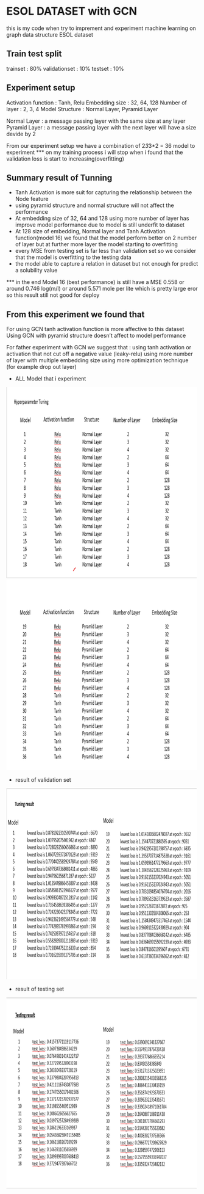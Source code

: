 # ESOL DATASET with GCN
 this is my code when try to imprement and experiment machine learning on graph data structure ESOL dataset

## Train test split
 trainset : 80%
 validationset : 10%
 testset : 10%

## Experiment setup
Activation function : Tanh, Relu
Embedding size : 32, 64, 128
Number of layer : 2, 3, 4
Model Structure : Normal Layer, Pyramid Layer

Normal Layer : a message passing layer with the same size at any layer
Pyramid Layer : a message passing layer with the next layer will have a size devide by 2

From our experiment setup we have a combination of 2*3*3*2 = 36 model to experiment
*** on my training process i will stop when i found that the validation loss is start to increasing(overfitting)

## Summary result of Tunning 
-  Tanh Activation is more suit for capturing the relationship between the Node feature
-  using pyramid structure and normal structure will not affect the performance 
-  At embedding size of 32, 64 and 128 using more number of layer has improve model performance due to model is still underfit to dataset
-  At 128 size of embedding, Normal layer and Tanh Activation function(model 16) we found that the model perform better on 2 number of layer but at further more layer the model starting to overfitting 
- every MSE from testing set is far less than validation set so we consider that the model is overfitting to the testing data
- the model able to capture a relation in dataset but not enough for predict a solubility value

*** in the end Model 16 (best performance) is still have a MSE 0.558 or around 0.746 log(m/l) or around 5.571 mole per lite which is pretty large eror so this result still not good for deploy 

## From this experiment we found that 
For using GCN 
tanh activation function is more affective to this dataset
Using GCN with pyramid structure doesn’t affect to model performance

For father experiment with GCN we suggest that :
	using tanh activation or activation that not cut off a negative value (leaky-relu)
	using more number of layer with multiple embedding size
	using more optimization technique (for example drop out layer)



* ALL Model that i experiment
<img src="/image/AM1.png" alt="Alt text" title="Optional title" width="500" height="500">
<img src="/image/AM2.png" alt="Alt text" title="Optional title" width="500" height="500">

* result of validation set
<img src="/image/validation.png" alt="Alt text" title="Optional title" width="500" height="500">

* result of testing set
<img src="/image/testing.png" alt="Alt text" title="Optional title" width="500" height="500">
 
